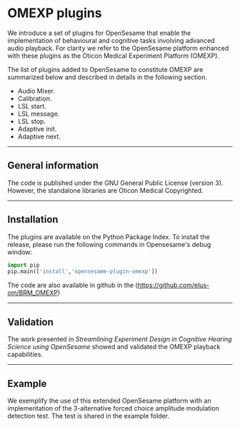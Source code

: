 # OMEXP plugins

We introduce a set of plugins for OpenSesame that enable the implementation of behavioural and cognitive tasks involving advanced audio playback.
For clarity we refer to the OpenSesame platform enhanced with these plugins as the Oticon Medical Experiment Platform (OMEXP).

The list of plugins added to OpenSesame to constitute OMEXP are summarized below and described in details in the following section.
- Audio Mixer.
- Calibration.
- LSL start.
- LSL message.
- LSL stop.
- Adaptive init.
- Adaptive next.

***
## General information

The code is published under the GNU General Public License (version 3).
However, the standalone libraries are Oticon Medical Copyrighted.



***
## Installation

The plugins are available on the Python Package Index. To install the release, please run the following commands in Opensesame's debug window:

```python
import pip
pip.main(['install','opensesame-plugin-omexp'])
```

The code are also available in github in the (https://github.com/elus-om/BRM_OMEXP)

***

## Validation

The work presented in _Streamlining Experiment Design in Cognitive Hearing Science using OpenSesame_ showed and validated the OMEXP playback capabilities.

***
## Example
We exemplify the use of this extended OpenSesame platform with an implementation of the 3-alternative forced choice amplitude modulation detection test. The test is shared in the example folder.

